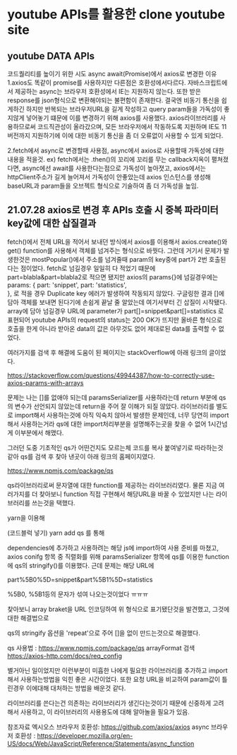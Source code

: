 
youtube APIs를 활용한 clone youtube site
===

youtube DATA APIs
---

코드퀄리티를 높이기 위한 시도
async await(Promise)에서 axios로 변경한 이유
1.axios도 똑같이 promise를 사용하지만 다른점은 호환성에서다르다.
자바스크립트에서 제공하는 async는 브라우저 호환성에서 IE는 지원하지 않는다. 또한 받은 response를 json형식으로 변환해야되는 불편함이 존재한다.
결국엔 비동기 통신을 쉽게하긴 하지만 반복되는 브라우저URL을 길게 작성하고 query param들을 가독성이 좋지않게 넣어놓기 떄문에 이를 변경하기 위해 axios를 사용했다.
axios라이브러리를 사용하므로써 코드직관성이 올라갔으며, 모든 브라우저에서 작동하도록 지원하며 IE도 11버전까지 지원하기에 이에 대한 비동기 통신을 좀 더 오류없이 사용할 수 있게 되었다.

2.fetch에서 async로 변경할때 사용점, async에서 axios로 사용할때 가독성에 대한 내용을 적을것.
ex) fetch에서는 .then()의 꼬리에 꼬리를 무는 callback지옥이 펼쳐졌다면, async에선 await를 사용한다는점으로 가독성이 높아졋고,
axios에서는 httpClient주소가 길게 늘어져서 가독성이 안좋았는데 axios 인스턴스를 생성해 baseURL과 param들을 오브젝트 형식으로 기술하여
좀 더 가독성을 높임. 




21.07.28 axios로 변경 후 APIs 호출 시 중복 파라미터 key값에 대한 삽질결과
---

fetch()에서 전체 URL을 적어서 보내던 방식에서 axios를 이용해서 axios.create()와 get() function를 사용해서 객체를 넘겨주는 형식으로 바꿧다.
그런데 거기서 문제가 발생한것은 mostPopular()에서 주소를 넘겨줄때 param의 key중에 part가 2번 호출된다는 점이었다. fetch로 넘길경우 일일히 다 적었기 떄문에 part=blabla&part=blabla2로 적으면 됐지만  axios의 params{}에 넘길경우에는 
            params: {
                part: 'snippet',
                part: 'statistics',                
            },
로 적을 경우  Duplicate key 에러가 발생하여 작동되지 않았다. 구글링한 결과 []에 담아 객체를 보내면 된다기에 손쉽게 끝날 줄 알았는데 여기서부터 긴 삽질이 시작됐다. array에 담아 넘길경우
URL에 parameter가 part[]=snippet&part[]=statistics 로 표현되어 youtube APIs의 request의 status는 200 OK가 뜨지만 올바른 형식으로 호출을 한게 아니라 받아온 data의 값은 아무것도 없어
제대로된 data를 출력할 수 없었다. 

여러가지를 검색 후 해결에 도움이 된 페이지는 stackOverflow에 아래 링크의 글이었다.

https://stackoverflow.com/questions/49944387/how-to-correctly-use-axios-params-with-arrays

문제는 나는 []를 없애야 되는데 paramsSerializer를 사용하라는데 return 부분에 qs의 변수가 선언되지 않았는데 return을 주어 잘 이해가 되질 않았다. 라이브러리를 별도로 import해서 사용하는것에 아직 익숙치 않아서 발생한 문제인데, 너무 당연히 import해서 사용하는거라 qs에 대한 import처리부분을 설명해주는곳을 찾을 수 없어 1시간넘게 이부분에서 해맸다.

그러던 도중 기초적인 qs가 어떤건지도 모르는체 코드를 복사 붙여넣기로 따라하는것 같아 qs를 검색 후 찾아 낸곳이 아래 링크의 홈페이지였다.

https://www.npmjs.com/package/qs

qs라이브러리로써 문자열에 대한 function를 제공하는 라이브러리였다. 물론 지금 여러가지를 더 찾아보니 function 직접 구현해서 해당URL을 바꿀 수 있었지만 나는 라이브러리를 쓰는것을 택했다.

yarn을 이용해 

(코드블럭 넣기)
yarn add qs 를 통해 

dependencies에 추가하고 사용하려는 해당 js에 import하여 사용 준비를 마쳤고,
axios conifg 항목 중 직렬화를 위해 paramsSerializer 항목에 qs를 이용한 function에 qs의 stringify()를 이용했다. 근데 문제는 해당 URL에

part%5B0%5D=snippet&part%5B1%5D=statistics

%5B0, %5B1등의 문자가 섞여 나오는것이었다 ㅠㅠㅠ

찾아보니 array braket을 URL 인코딩하여 위 형식으로 표기됐단것을 발견했고, 그것에 대한 해결법으로

qs의 stringify 옵션을 'repeat'으로 주어 []을 없이 만드는것으로 해결했다.

qs 사용법 : https://www.npmjs.com/package/qs  arrayFormat 검색
https://axios-http.com/docs/req_config 


별거아닌 일이었지만 이런부분이 미흡한 나에게 필요한 라이브러리를 추가하고 import해서 사용하는방법을 익힌 좋은 시간이었다. 또한 요청 URL을 비교하여 param값이 틀린경우 이에대해 대처하는 방법을 배운것 같다. 



라이브러리를 쓴다는건 의존하는 라이브러리가 생긴다는것이기 때문에 신중하게 고려해서 사용하고, 이 라이브러리의 사용용도에 대해 알아놀을 필요가 있음.
<!-- 웹팩에 대해서도 알아볼것. -->




참조자료 
엑시오스 브라우저 호환성: https://github.com/axios/axios
async 브라우저 호환성 : https://developer.mozilla.org/en-US/docs/Web/JavaScript/Reference/Statements/async_function 